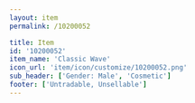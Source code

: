 ```yaml
---
layout: item
permalink: /10200052

title: Item
id: '10200052'
item_name: 'Classic Wave'
icon_url: 'item/icon/customize/10200052.png'
sub_header: ['Gender: Male', 'Cosmetic']
footer: ['Untradable, Unsellable']
---
```

